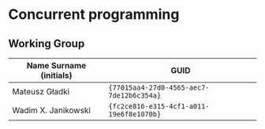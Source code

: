 # Concurrent programming

## Working Group

| Name Surname (initials) | GUID                                     |
| ----------------------- | ---------------------------------------- |
| Mateusz Gładki          | `{77015aa4-27d0-4565-aec7-7de12b6c354a}` |
| Wadim X. Janikowski     | `{fc2ce816-e315-4cf1-a011-19e6f8e1070b}` |
